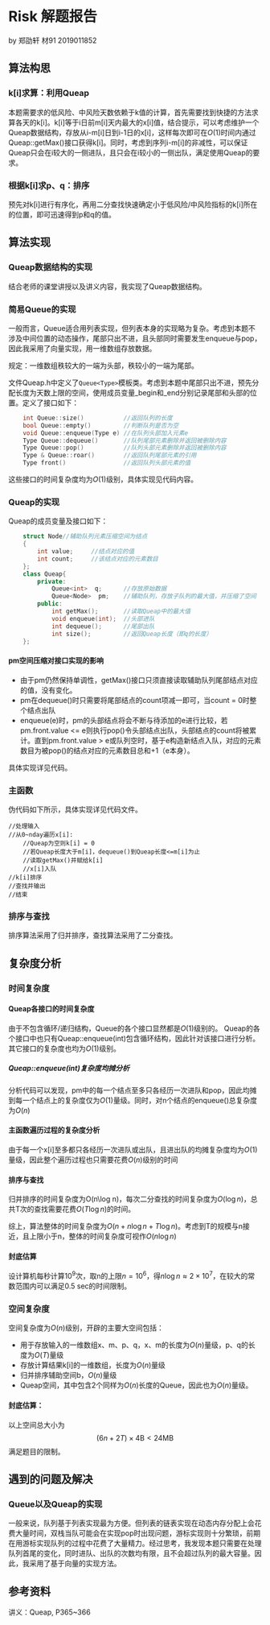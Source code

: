 # Risk 解题报告

by 郑劭轩 材91 2019011852

## 算法构思

### k[i]求算：利用Queap

本题需要求的低风险、中风险天数依赖于k值的计算，首先需要找到快捷的方法求算各天的k[i]。k[i]等于i日前m[i]天内最大的x[i]值，结合提示，可以考虑维护一个Queap数据结构，存放从i-m[i]日到i-1日的x[i]，这样每次即可在$O(1)$时间内通过Queap::getMax()接口获得k[i]。同时，考虑到序列i-m[i]的非减性，可以保证Queap只会在i较大的一侧进队，且只会在i较小的一侧出队，满足使用Queap的要求。

### 根据k[i]求p、q：排序

预先对k[i]进行有序化，再用二分查找快速确定小于低风险/中风险指标的k[i]所在的位置，即可迅速得到p和q的值。


## 算法实现

### Queap数据结构的实现

结合老师的课堂讲授以及讲义内容，我实现了Queap数据结构。

### 简易Queue的实现

一般而言，Queue适合用列表实现，但列表本身的实现略为复杂。考虑到本题不涉及中间位置的动态操作，尾部只出不进，且头部同时需要发生enqueue与pop，因此我采用了向量实现，用一维数组存放数据。

规定：一维数组秩较大的一端为头部，秩较小的一端为尾部。

文件Queap.h中定义了`Queue<Type>`模板类。考虑到本题中尾部只出不进，预先分配长度为天数上限的空间，使用成员变量_begin和_end分别记录尾部和头部的位置。定义了接口如下：
```cpp
    int Queue::size()           //返回队列的长度
    bool Queue::empty()         //判断队列是否为空
    void Queue::enqueue(Type e) //在队列头部加入元素e
    Type Queue::dequeue()       //队列尾部元素删除并返回被删除内容
    Type Queue::pop()           //队列头部元素删除并返回被删除内容
    Type & Queue::roar()        //返回队列尾部元素的引用
    Type front()                //返回队列头部元素的值
```
这些接口的时间复杂度均为$O(1)$级别，具体实现见代码内容。

### Queap的实现

Queap的成员变量及接口如下：
```cpp
    struct Node//辅助队列元素压缩空间为结点
    {
        int value;     //结点对应的值
        int count;     //该结点对应的元素数目
    };
    class Queap{
        private:
            Queue<int>  q;      //存放原始数据
            Queue<Node>  pm;    //辅助队列，存放子队列的最大值，并压缩了空间
        public:
            int getMax();       //读取Queap中的最大值
            void enqueue(int);  //头部进队
            int dequeue();      //尾部出队
            int size();         //返回Queap长度（即q的长度）
    };
```
#### pm空间压缩对接口实现的影响
- 由于pm仍然保持单调性，getMax()接口只须直接读取辅助队列尾部结点对应的值，没有变化。
- pm在dequeue()时只需要将尾部结点的count项减一即可，当count = 0时整个结点出队
- enqueue(e)时，pm的头部结点将会不断与待添加的e进行比较，若pm.front.value <= e则执行pop()令头部结点出队，头部结点的count将被累计。直到pm.front.value > e或队列空时，基于e构造新结点入队，对应的元素数目为被pop()的结点对应的元素数目总和+1（e本身）。

具体实现详见代码。

### 主函数

伪代码如下所示，具体实现详见代码文件。
```
//处理输入
//从0~nday遍历x[i]:
    //Queap为空则k[i] = 0
    //若Queap长度大于m[i]，dequeue()到Queap长度<=m[i]为止
    //读取getMax()并赋给k[i]
    //x[i]入队
//k[i]排序
//查找并输出
//结束
```

### 排序与查找
排序算法采用了归并排序，查找算法采用了二分查找。

## 复杂度分析

### 时间复杂度

#### Queap各接口的时间复杂度
由于不包含循环/递归结构，Queue的各个接口显然都是$O(1)$级别的。
Queap的各个接口中也只有Queap::enqueue(int)包含循环结构，因此针对该接口进行分析。其它接口的复杂度也均为$O(1)$级别。

##### Queap::enqueue(int)复杂度均摊分析

分析代码可以发现，pm中的每一个结点至多只各经历一次进队和pop，因此均摊到每一个结点上的复杂度仅为$O(1)$量级。同时，对n个结点的enqueue()总复杂度为$O(n)$

#### 主函数遍历过程的复杂度分析

由于每一个x[i]至多都只各经历一次进队或出队，且进出队的均摊复杂度均为$O(1)$量级，因此整个遍历过程也只需要花费$O(n)$级别的时间

#### 排序与查找

归并排序的时间复杂度为O(n\log n)，每次二分查找的时间复杂度为$O(\log n)$，总共T次的查找需要花费$O(T\log n)$的时间。

综上，算法整体的时间复杂度为$O(n + n\log n + T\log n)$。考虑到T的规模与n接近，且上限小于n，整体的时间复杂度可视作$O(n\log n)$

#### 封底估算

设计算机每秒计算$10^9$次，取n的上限$n = 10^6$，得$n\log n \approx 2 \times10^7$，在较大的常数范围内可以满足0.5 sec的时间限制。

### 空间复杂度

空间复杂度为$O(n)$级别，开辟的主要大空间包括：
- 用于存放输入的一维数组x、m、p、q，x、m的长度为$O(n)$量级，p、q的长度为$O(T)$量级
- 存放计算结果k[i]的一维数组，长度为$O(n)$量级
- 归并排序辅助空间b，$O(n)$量级
- Queap空间，其中包含2个同样为$O(n)$长度的Queue，因此也为$O(n)$量级。

#### 封底估算：
以上空间总大小为
$$
(6n+2T) \times 4 \text{B} < 24\text{MB}
$$
满足题目的限制。


## 遇到的问题及解决

### Queue以及Queap的实现
一般来说，队列基于列表实现最为方便。但列表的链表实现在动态内存分配上会花费大量时间，双栈当队可能会在实现pop时出现问题，游标实现则十分繁琐，前期在用游标实现队列的过程中花费了大量精力。经过思考，我发现本题只需要在处理队列首尾的变化，同时进队、出队的次数均有限，且不会超过队列的最大容量。因此，我采用了基于向量的实现方法。

## 参考资料

讲义：Queap, P365~366